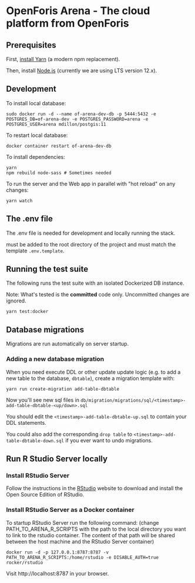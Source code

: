 # OpenForis Arena - The cloud platform from OpenForis

## Prerequisites

First, [install Yarn](https://yarnpkg.com/en/docs/install) (a modern npm replacement).

Then, install [Node.js](https://nodejs.org/en/download/) (currently we are using LTS version 12.x).

## Development

To install local database:
```shell script
sudo docker run -d --name of-arena-dev-db -p 5444:5432 -e POSTGRES_DB=of-arena-dev -e POSTGRES_PASSWORD=arena -e POSTGRES_USER=arena mdillon/postgis:11
``` 

To restart local database:
```shell script
docker container restart of-arena-dev-db
```

To install dependencies:
```shell
yarn
npm rebuild node-sass # Sometimes needed
```

To run the server and the Web app in parallel with "hot reload" on any changes:
```shell
yarn watch
```

## The .env file

The .env file is needed for development and locally running the stack.

must be added to the root directory of the project and must match the template `.env.template`.


## Running the test suite

The following runs the test suite with an isolated Dockerized DB instance.

Note: What's tested is the **committed** code only. Uncommitted changes are ignored.

```shell
yarn test:docker
```

## Database migrations

Migrations are run automatically on server startup.

### Adding a new database migration

When you need execute DDL or other update update logic (e.g. to add a new table to the database, `dbtable`), create a migration template with:

```shell
yarn run create-migration add-table-dbtable
```

Now you'll see new sql files in `db/migration/migrations/sql/<timestamp>- add-table-dbtable-<up/down>.sql`

You should edit the `<timestamp>-add-table-dbtable-up.sql` to contain your DDL statements.

You could also add the corresponding `drop table` to `<timestamp>-add-table-dbtable-down.sql` if you ever want to undo migrations.

## Run R Studio Server locally

### Install RStudio Server

Follow the instructions in the [RStudio](https://rstudio.com/products/rstudio/download-server/) website to download and install the Open Source Edition of RStudio.

### Install RStudio Server as a Docker container

To startup RStudio Server run the following command:
(change PATH_TO_ARENA_R_SCRIPTS with the path to the local directory you want to link to the rstudio container. The content of that path will be shared between the host machine and the RStudio Server container)

```shell script
docker run -d -p 127.0.0.1:8787:8787 -v PATH_TO_ARENA_R_SCRIPTS:/home/rstudio -e DISABLE_AUTH=true rocker/rstudio
```

Visit http://localhost:8787 in your browser.
